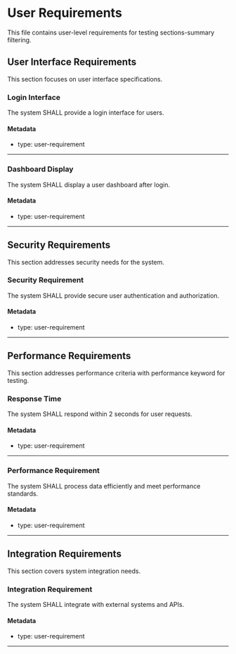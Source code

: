 # User Requirements

This file contains user-level requirements for testing sections-summary filtering.

## User Interface Requirements

This section focuses on user interface specifications.

### Login Interface

The system SHALL provide a login interface for users.

#### Metadata
  * type: user-requirement

---

### Dashboard Display

The system SHALL display a user dashboard after login.

#### Metadata
  * type: user-requirement

---

## Security Requirements

This section addresses security needs for the system.

### Security Requirement

The system SHALL provide secure user authentication and authorization.

#### Metadata
  * type: user-requirement

---

## Performance Requirements

This section addresses performance criteria with performance keyword for testing.

### Response Time

The system SHALL respond within 2 seconds for user requests.

#### Metadata
  * type: user-requirement

---

### Performance Requirement

The system SHALL process data efficiently and meet performance standards.

#### Metadata
  * type: user-requirement

---

## Integration Requirements

This section covers system integration needs.

### Integration Requirement

The system SHALL integrate with external systems and APIs.

#### Metadata
  * type: user-requirement

---
